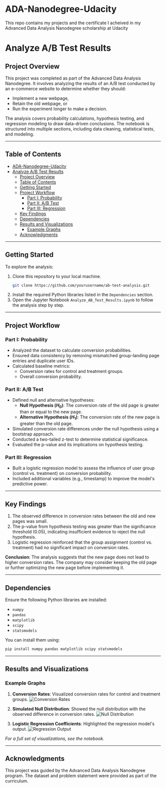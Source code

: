 # ADA-Nanodegree-Udacity
This repo contains my projects and the certificate I acheived in my Advanced Data Analysis Nanodegree scholarship at Udacity


# Analyze A/B Test Results

## Project Overview

This project was completed as part of the Advanced Data Analysis Nanodegree. It involves analyzing the results of an A/B test conducted by an e-commerce website to determine whether they should:

- Implement a new webpage,
- Retain the old webpage, or
- Run the experiment longer to make a decision.

The analysis covers probability calculations, hypothesis testing, and regression modeling to draw data-driven conclusions. The notebook is structured into multiple sections, including data cleaning, statistical tests, and modeling.

---

## Table of Contents

- [ADA-Nanodegree-Udacity](#ada-nanodegree-udacity)
- [Analyze A/B Test Results](#analyze-ab-test-results)
  - [Project Overview](#project-overview)
  - [Table of Contents](#table-of-contents)
  - [Getting Started](#getting-started)
  - [Project Workflow](#project-workflow)
    - [Part I: Probability](#part-i-probability)
    - [Part II: A/B Test](#part-ii-ab-test)
    - [Part III: Regression](#part-iii-regression)
  - [Key Findings](#key-findings)
  - [Dependencies](#dependencies)
  - [Results and Visualizations](#results-and-visualizations)
    - [Example Graphs](#example-graphs)
  - [Acknowledgments](#acknowledgments)

---

## Getting Started

To explore the analysis:

1. Clone this repository to your local machine.
   ```bash
   git clone https://github.com/yourusername/ab-test-analysis.git
   ```
2. Install the required Python libraries listed in the `Dependencies` section.
3. Open the Jupyter Notebook `Analyze_AB_Test_Results.ipynb` to follow the analysis step by step.

---

## Project Workflow

### Part I: Probability

- Analyzed the dataset to calculate conversion probabilities.
- Ensured data consistency by removing mismatched group-landing page entries and duplicate user IDs.
- Calculated baseline metrics:
  - Conversion rates for control and treatment groups.
  - Overall conversion probability.

### Part II: A/B Test

- Defined null and alternative hypotheses:
  - **Null Hypothesis ($H_0$)**: The conversion rate of the old page is greater than or equal to the new page.
  - **Alternative Hypothesis ($H_1$)**: The conversion rate of the new page is greater than the old page.
- Simulated conversion rate differences under the null hypothesis using a bootstrap approach.
- Conducted a two-tailed z-test to determine statistical significance.
- Evaluated the p-value and its implications on hypothesis testing.

### Part III: Regression

- Built a logistic regression model to assess the influence of user group (control vs. treatment) on conversion probability.
- Included additional variables (e.g., timestamp) to improve the model's predictive power.

---

## Key Findings

1. The observed difference in conversion rates between the old and new pages was small.
2. The p-value from hypothesis testing was greater than the significance threshold (0.05), indicating insufficient evidence to reject the null hypothesis.
3. Logistic regression reinforced that the group assignment (control vs. treatment) had no significant impact on conversion rates.

**Conclusion**: The analysis suggests that the new page does not lead to higher conversion rates. The company may consider keeping the old page or further optimizing the new page before implementing it.

---

## Dependencies

Ensure the following Python libraries are installed:

- `numpy`
- `pandas`
- `matplotlib`
- `scipy`
- `statsmodels`
  
You can install them using:
```bash
pip install numpy pandas matplotlib scipy statsmodels
```

---

## Results and Visualizations

### Example Graphs

1. **Conversion Rates**: Visualized conversion rates for control and treatment groups.
   ![Conversion Rates](graphs/conversion_rates.png)

2. **Simulated Null Distribution**: Showed the null distribution with the observed difference in conversion rates.
   ![Null Distribution](graphs/null_distribution.png)

3. **Logistic Regression Coefficients**: Highlighted the regression model's output.
   ![Regression Output](graphs/regression_coefficients.png)

_For a full set of visualizations, see the notebook._

---

## Acknowledgments

This project was guided by the Advanced Data Analysis Nanodegree program. The dataset and problem statement were provided as part of the curriculum.
